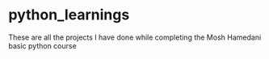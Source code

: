 # python_learnings
These are all the projects I have done while completing the Mosh Hamedani basic python course
